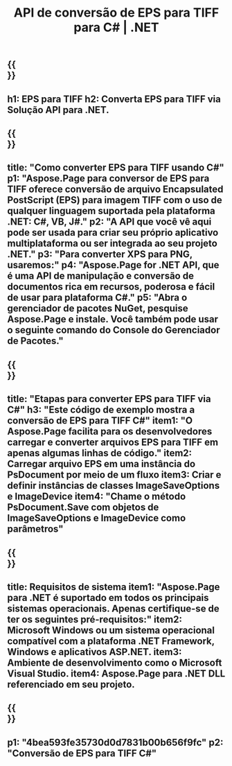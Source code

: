 ﻿---
translation: true
template: /_templates/_conversion-child-net.md
title: API de conversão de EPS para TIFF para C# |  .NET
url: /net/conversion/eps-to-tiff/
description: Código de exemplo para conversão de EPS para TIFF C#. Use o código de exemplo da API para arquivos EPS em lote para conversão TIFF em VB.NET, Asp.NET ou qualquer aplicativo baseado em .NET.
informat: EPS
outformat: TIFF
otherformats: XPS PS
---

{{<section banner>}}
---
h1: EPS para TIFF
h2: Converta EPS para TIFF via Solução API para .NET.
---

{{<section overview>}}
---
title: "Como converter EPS para TIFF usando C#"
p1: "Aspose.Page para conversor de EPS para TIFF oferece conversão de arquivo Encapsulated PostScript (EPS) para imagem TIFF com o uso de qualquer linguagem suportada pela plataforma .NET: C#, VB, J#."
p2: "A API que você vê aqui pode ser usada para criar seu próprio aplicativo multiplataforma ou ser integrada ao seu projeto .NET."
p3: "Para converter XPS para PNG, usaremos:"
p4: "Aspose.Page for .NET API, que é uma API de manipulação e conversão de documentos rica em recursos, poderosa e fácil de usar para plataforma C#."
p5: "Abra o gerenciador de pacotes NuGet, pesquise Aspose.Page e instale. Você também pode usar o seguinte comando do Console do Gerenciador de Pacotes."
---

{{<section feature1>}}
---
title: "Etapas para converter EPS para TIFF via C#"
h3: "Este código de exemplo mostra a conversão de EPS para TIFF C#"
item1: "O Aspose.Page facilita para os desenvolvedores carregar e converter arquivos EPS para TIFF em apenas algumas linhas de código."
item2: Carregar arquivo EPS em uma instância do PsDocument por meio de um fluxo
item3: Criar e definir instâncias de classes ImageSaveOptions e ImageDevice
item4: "Chame o método PsDocument.Save com objetos de ImageSaveOptions e ImageDevice como parâmetros"
---

{{<section feature2>}}
---
title: Requisitos de sistema
item1: "Aspose.Page para .NET é suportado em todos os principais sistemas operacionais. Apenas certifique-se de ter os seguintes pré-requisitos:"
item2: Microsoft Windows ou um sistema operacional compatível com a plataforma .NET Framework, Windows e aplicativos ASP.NET.
item3: Ambiente de desenvolvimento como o Microsoft Visual Studio.
item4: Aspose.Page para .NET DLL referenciado em seu projeto.
---

{{<section gist>}}
---
p1: "4bea593fe35730d0d7831b00b656f9fc"
p2: "Conversão de EPS para TIFF C#"
---

